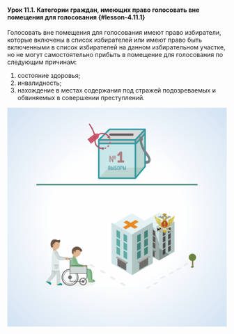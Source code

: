 #### Урок 11.1. Категории граждан, имеющих право голосовать вне помещения для голосования {#lesson-4.11.1}

Голосовать вне помещения для голосования имеют право избиратели, которые включены в список избирателей или имеют право быть включенными в список избирателей на данном избирательном участке, но не могут самостоятельно прибыть в помещение для голосования по следующим причинам:

1. состояние здоровья;  
2. инвалидность; 
3. нахождение в местах содержания под стражей подозреваемых и обвиняемых в совершении преступлений. 

![Рисунок 11.1.1. Голосовать вне помещения для голосования имеют право избиратели по состоянию здоровья, инвалидности либо если содержатся под стражей. ](./4.11.1.1.svg)
